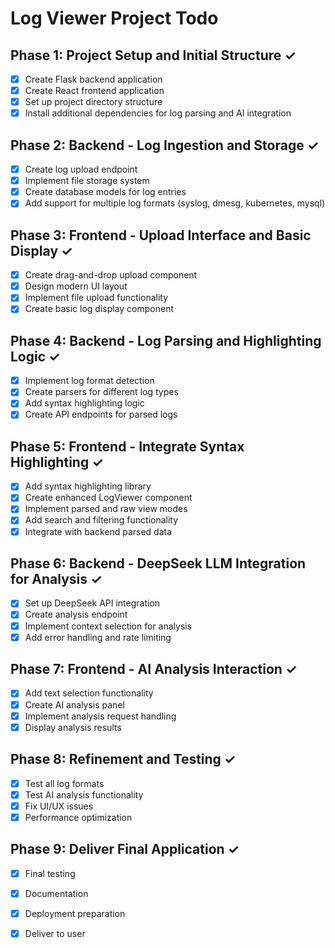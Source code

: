 # Log Viewer Project Todo

## Phase 1: Project Setup and Initial Structure ✓
- [x] Create Flask backend application
- [x] Create React frontend application
- [x] Set up project directory structure
- [x] Install additional dependencies for log parsing and AI integration

## Phase 2: Backend - Log Ingestion and Storage ✓
- [x] Create log upload endpoint
- [x] Implement file storage system
- [x] Create database models for log entries
- [x] Add support for multiple log formats (syslog, dmesg, kubernetes, mysql)

## Phase 3: Frontend - Upload Interface and Basic Display ✓
- [x] Create drag-and-drop upload component
- [x] Design modern UI layout
- [x] Implement file upload functionality
- [x] Create basic log display component

## Phase 4: Backend - Log Parsing and Highlighting Logic ✓
- [x] Implement log format detection
- [x] Create parsers for different log types
- [x] Add syntax highlighting logic
- [x] Create API endpoints for parsed logs

## Phase 5: Frontend - Integrate Syntax Highlighting ✓
- [x] Add syntax highlighting library
- [x] Create enhanced LogViewer component
- [x] Implement parsed and raw view modes
- [x] Add search and filtering functionality
- [x] Integrate with backend parsed data

## Phase 6: Backend - DeepSeek LLM Integration for Analysis ✓
- [x] Set up DeepSeek API integration
- [x] Create analysis endpoint
- [x] Implement context selection for analysis
- [x] Add error handling and rate limiting

## Phase 7: Frontend - AI Analysis Interaction ✓
- [x] Add text selection functionality
- [x] Create AI analysis panel
- [x] Implement analysis request handling
- [x] Display analysis results

## Phase 8: Refinement and Testing ✓
- [x] Test all log formats
- [x] Test AI analysis functionality
- [x] Fix UI/UX issues
- [x] Performance optimization

## Phase 9: Deliver Final Application ✓
- [x] Final testing
- [x] Documentation
- [x] Deployment preparation
- [x] Deliver to user

